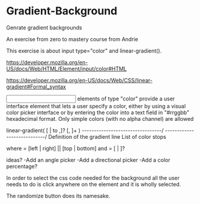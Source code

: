 # Gradient-Background
Genrate gradient backgrounds

An exercise from zero to mastery course from Andrie

This exercise is about input type="color" and linear-gradient().

https://developer.mozilla.org/en-US/docs/Web/HTML/Element/input/color#HTML

https://developer.mozilla.org/en-US/docs/Web/CSS/linear-gradient#Formal_syntax


<input> elements of type "color" provide a user interface element that lets a user specify a color, either by using a visual color picker interface or by entering the color into a text field in "#rrggbb" hexadecimal format. Only simple colors (with no alpha channel) are allowed

linear-gradient( 
  [ <angle> | to <side-or-corner> ,]? <color-stop> [, <color-stop>]+ )
  \---------------------------------/ \----------------------------/
    Definition of the gradient line        List of color stops  

where <side-or-corner> = [left | right] || [top | bottom]
  and <color-stop>     = <color> [ <percentage> | <length> ]?

  ideas?
  -Add an angle picker 
  -Add a directional picker
  -Add a color percentage?


  In order to select the css code needed for the background all the user needs to do is click anywhere on the element and it is wholly selected.

  The randomize button does its namesake.
